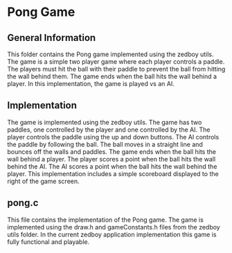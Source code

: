 # Pong Game

## General Information

This folder contains the Pong game implemented using the zedboy utils. The game is a simple two player game where each player controls a paddle. The players must hit the ball with their paddle to prevent the ball from hitting the wall behind them. The game ends when the ball hits the wall behind a player. In this implementation, the game is played vs an AI.

## Implementation

The game is implemented using the zedboy utils. The game has two paddles, one controlled by the player and one controlled by the AI. The player controls the paddle using the up and down buttons. The AI controls the paddle by following the ball. The ball moves in a straight line and bounces off the walls and paddles. The game ends when the ball hits the wall behind a player. The player scores a point when the ball hits the wall behind the AI. The AI scores a point when the ball hits the wall behind the player.
This implementation includes a simple scoreboard displayed to the right of the game screen.

## pong.c

This file contains the implementation of the Pong game. The game is implemented using the draw.h and gameConstants.h files from the zedboy utils folder. In the current zedboy application implementation this game is fully functional and playable.